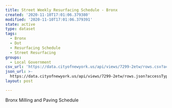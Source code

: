 ```yaml
---
title: Street Weekly Resurfacing Schedule - Bronx
created: '2020-11-10T17:01:06.379380'
modified: '2020-11-10T17:01:06.379391'
state: active
type: dataset
tags:
  - Bronx
  - Dot
  - Resurfacing Schedule
  - Street Resurfacing
groups:
  - Local Government
csv_url: 'https://data.cityofnewyork.us/api/views/7299-2etw/rows.csv?accessType=DOWNLOAD'
json_url: >-
  https://data.cityofnewyork.us/api/views/7299-2etw/rows.json?accessType=DOWNLOAD
layout: post

---
```

Bronx Milling and Paving Schedule
